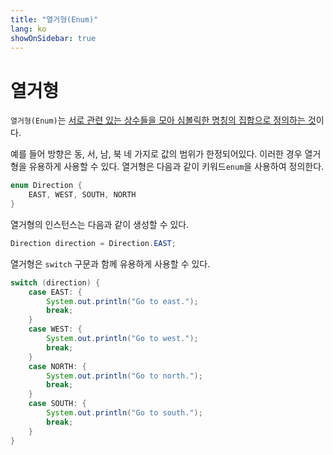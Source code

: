 ```yaml
---
title: "열거형(Enum)"
lang: ko
showOnSidebar: true
---
```


# 열거형
`열거형(Enum)`는 <u>서로 관련 있는 상수들을 모아 심볼릭한 명칭의 집합으로 정의하는 것</u>이다.

예를 들어 방향은 동, 서, 남, 북 네 가지로 값의 범위가 한정되어있다. 이러한 경우 열거형을 유용하게 사용할 수 있다. 열거형은 다음과 같이 키워드`enum`을 사용하여 정의한다.

``` java
enum Direction {
    EAST, WEST, SOUTH, NORTH
}
```
열거형의 인스턴스는 다음과 같이 생성할 수 있다.
``` java
Direction direction = Direction.EAST;
```
열거형은 `switch` 구문과 함께 유용하게 사용할 수 있다.
``` java
switch (direction) {
    case EAST: {
        System.out.println("Go to east.");
        break;
    }
    case WEST: {
        System.out.println("Go to west.");
        break;
    }
    case NORTH: {
        System.out.println("Go to north.");
        break;
    }
    case SOUTH: {
        System.out.println("Go to south.");
        break;
    }
}
```